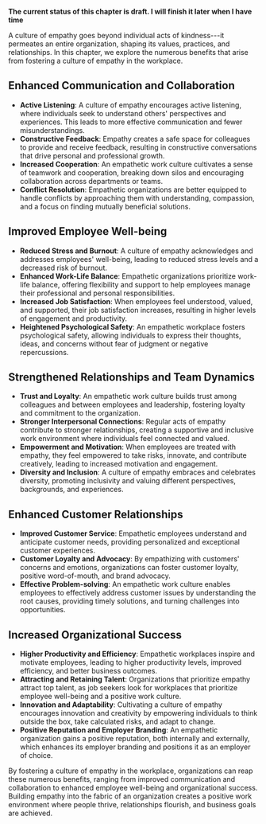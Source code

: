 **The current status of this chapter is draft. I will finish it later when I have time**

A culture of empathy goes beyond individual acts of kindness---it permeates an entire organization, shaping its values, practices, and relationships. In this chapter, we explore the numerous benefits that arise from fostering a culture of empathy in the workplace.

Enhanced Communication and Collaboration
----------------------------------------

* **Active Listening**: A culture of empathy encourages active listening, where individuals seek to understand others' perspectives and experiences. This leads to more effective communication and fewer misunderstandings.
* **Constructive Feedback**: Empathy creates a safe space for colleagues to provide and receive feedback, resulting in constructive conversations that drive personal and professional growth.
* **Increased Cooperation**: An empathetic work culture cultivates a sense of teamwork and cooperation, breaking down silos and encouraging collaboration across departments or teams.
* **Conflict Resolution**: Empathetic organizations are better equipped to handle conflicts by approaching them with understanding, compassion, and a focus on finding mutually beneficial solutions.

Improved Employee Well-being
----------------------------

* **Reduced Stress and Burnout**: A culture of empathy acknowledges and addresses employees' well-being, leading to reduced stress levels and a decreased risk of burnout.
* **Enhanced Work-Life Balance**: Empathetic organizations prioritize work-life balance, offering flexibility and support to help employees manage their professional and personal responsibilities.
* **Increased Job Satisfaction**: When employees feel understood, valued, and supported, their job satisfaction increases, resulting in higher levels of engagement and productivity.
* **Heightened Psychological Safety**: An empathetic workplace fosters psychological safety, allowing individuals to express their thoughts, ideas, and concerns without fear of judgment or negative repercussions.

Strengthened Relationships and Team Dynamics
--------------------------------------------

* **Trust and Loyalty**: An empathetic work culture builds trust among colleagues and between employees and leadership, fostering loyalty and commitment to the organization.
* **Stronger Interpersonal Connections**: Regular acts of empathy contribute to stronger relationships, creating a supportive and inclusive work environment where individuals feel connected and valued.
* **Empowerment and Motivation**: When employees are treated with empathy, they feel empowered to take risks, innovate, and contribute creatively, leading to increased motivation and engagement.
* **Diversity and Inclusion**: A culture of empathy embraces and celebrates diversity, promoting inclusivity and valuing different perspectives, backgrounds, and experiences.

Enhanced Customer Relationships
-------------------------------

* **Improved Customer Service**: Empathetic employees understand and anticipate customer needs, providing personalized and exceptional customer experiences.
* **Customer Loyalty and Advocacy**: By empathizing with customers' concerns and emotions, organizations can foster customer loyalty, positive word-of-mouth, and brand advocacy.
* **Effective Problem-solving**: An empathetic work culture enables employees to effectively address customer issues by understanding the root causes, providing timely solutions, and turning challenges into opportunities.

Increased Organizational Success
--------------------------------

* **Higher Productivity and Efficiency**: Empathetic workplaces inspire and motivate employees, leading to higher productivity levels, improved efficiency, and better business outcomes.
* **Attracting and Retaining Talent**: Organizations that prioritize empathy attract top talent, as job seekers look for workplaces that prioritize employee well-being and a positive work culture.
* **Innovation and Adaptability**: Cultivating a culture of empathy encourages innovation and creativity by empowering individuals to think outside the box, take calculated risks, and adapt to change.
* **Positive Reputation and Employer Branding**: An empathetic organization gains a positive reputation, both internally and externally, which enhances its employer branding and positions it as an employer of choice.

By fostering a culture of empathy in the workplace, organizations can reap these numerous benefits, ranging from improved communication and collaboration to enhanced employee well-being and organizational success. Building empathy into the fabric of an organization creates a positive work environment where people thrive, relationships flourish, and business goals are achieved.
